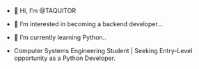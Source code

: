 - 👋 Hi, I’m @TAQUITOR
- 👀 I’m interested in becoming a backend developer...
- 🌱 I’m currently learning Python..

- Computer Systems Engineering Student | Seeking Entry-Level opportunity as a Python Developer.

